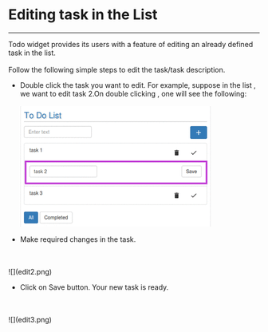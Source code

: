 # Editing task in the List


---


Todo widget provides its users with a feature of editing an already defined task in the list.
<br/>
<br/>
Follow the following simple steps to edit the task/task description.
* Double click the task you want to edit.
For example, suppose in the list , we want to edit task 2.On double clicking , one will see the following:<br/><br/>
![](edit1.png)

* Make required changes in the task.
<br/>
<br/>
![](edit2.png)

* Click on Save button. Your new task is ready.
 <br/>
<br/>
![](edit3.png)

